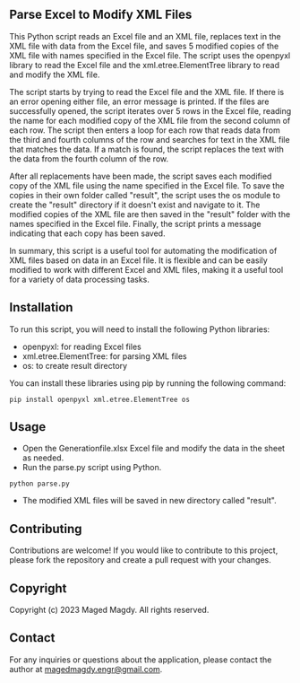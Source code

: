 ## Parse Excel to Modify XML Files
This Python script reads an Excel file and an XML file, replaces text in the XML file with data from the Excel file, and saves 5 modified copies of the XML file with names specified in the Excel file. The script uses the openpyxl library to read the Excel file and the xml.etree.ElementTree library to read and modify the XML file.

The script starts by trying to read the Excel file and the XML file. If there is an error opening either file, an error message is printed. If the files are successfully opened, the script iterates over 5 rows in the Excel file, reading the name for each modified copy of the XML file from the second column of each row. The script then enters a loop for each row that reads data from the third and fourth columns of the row and searches for text in the XML file that matches the data. If a match is found, the script replaces the text with the data from the fourth column of the row.

After all replacements have been made, the script saves each modified copy of the XML file using the name specified in the Excel file. To save the copies in their own folder called "result", the script uses the os module to create the "result" directory if it doesn't exist and navigate to it. The modified copies of the XML file are then saved in the "result" folder with the names specified in the Excel file. Finally, the script prints a message indicating that each copy has been saved.

In summary, this script is a useful tool for automating the modification of XML files based on data in an Excel file. It is flexible and can be easily modified to work with different Excel and XML files, making it a useful tool for a variety of data processing tasks.
## Installation
To run this script, you will need to install the following Python libraries:

- openpyxl: for reading Excel files
- xml.etree.ElementTree: for parsing XML files
- os: to create result directory

You can install these libraries using pip by running the following command:
```
pip install openpyxl xml.etree.ElementTree os
```
## Usage
- Open the Generationfile.xlsx Excel file and modify the data in the sheet as needed.
- Run the parse.py script using Python.
```
python parse.py
```
- The modified XML files will be saved in new directory called "result".

## Contributing
Contributions are welcome! If you would like to contribute to this project, please fork the repository and create a pull request with your changes.

## Copyright
Copyright (c) 2023 Maged Magdy. All rights reserved.

## Contact
For any inquiries or questions about the application, please contact the author at magedmagdy.engr@gmail.com.
